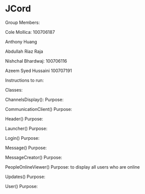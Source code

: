 # JCord

Group Members:

Cole Mollica: 100706187

Anthony Huang

Abdullah Riaz Raja

Nishchal Bhardwaj: 100706116 

Azeem Syed Hussaini 100707191

Instructions to run:




Classes:

ChannelsDisplay():
Purpose:

CommunicationClient()
Purpose:

Header()
Purpose:

Launcher()
Purpose:

Login()
Purpose:

Message()
Purpose:

MessageCreator()
Purpose:

PeopleOnlineViewer()
Purpose: to display all users who are online 

Updates()
Purpose:

User()
Purpose:



